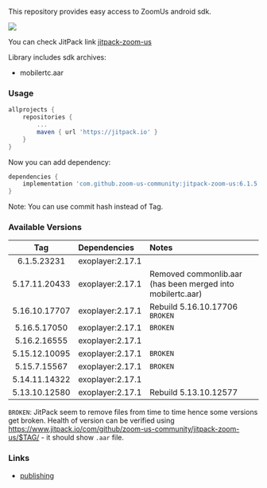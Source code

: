 This repository provides easy access to ZoomUs android sdk.

[![](https://jitpack.io/v/zoom-us-community/jitpack-zoom-us.svg)](https://jitpack.io/#zoom-us-community/jitpack-zoom-us)

You can check JitPack link [jitpack-zoom-us](https://jitpack.io/#zoom-us-community/jitpack-zoom-us)

Library includes sdk archives:
- mobilertc.aar

### Usage

```gradle
allprojects {
    repositories {
        ...
        maven { url 'https://jitpack.io' }
    }
}
```

Now you can add dependency:
```gradle
dependencies {
    implementation 'com.github.zoom-us-community:jitpack-zoom-us:6.1.5.23231'
}
```

Note: You can use commit hash instead of Tag.


### Available Versions

| Tag           | Dependencies     | Notes                                                                    |
| :-----------: |:-----------------| :----------------------------------------------------------------------  |
| 6.1.5.23231   | exoplayer:2.17.1 |                                                                          |
| 5.17.11.20433 | exoplayer:2.17.1 | Removed commonlib.aar (has been merged into mobilertc.aar)               |
| 5.16.10.17707 | exoplayer:2.17.1 | Rebuild 5.16.10.17706 `BROKEN`                                           |
| 5.16.5.17050  | exoplayer:2.17.1 | `BROKEN`                                                                 |
| 5.16.2.16555  | exoplayer:2.17.1 |                                                                          |
| 5.15.12.10095 | exoplayer:2.17.1 | `BROKEN`                                                                 |
| 5.15.7.15567  | exoplayer:2.17.1 | `BROKEN`                                                                 |
| 5.14.11.14322 | exoplayer:2.17.1 |                                                                          |
| 5.13.10.12580 | exoplayer:2.17.1 | Rebuild 5.13.10.12577                                                    |

`BROKEN`: JitPack seem to remove files from time to time hence some versions get broken. Health of version can be verified using https://www.jitpack.io/com/github/zoom-us-community/jitpack-zoom-us/$TAG/ - it should show `.aar` file.

### Links
- [publishing](./docs/DEV.md)
